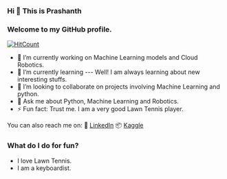 ### Hi 👋 This is Prashanth
### Welcome to my GitHub profile.

[![HitCount](http://hits.dwyl.com/PrashanthPrince/PrashanthPrince.svg)](http://hits.dwyl.com/PrashanthPrince/PrashanthPrince)

- 🔭 I’m currently working on Machine Learning models and Cloud Robotics.
- 🌱 I’m currently learning --- Well! I am always learning about new interesting stuffs. 
- 👯 I’m looking to collaborate on projects involving Machine Learning and python.
- 💬 Ask me about Python, Machine Learning and Robotics.
- ⚡ Fun fact: Trust me. I am a very good Lawn Tennis player.

You can also reach me on:
👔 [LinkedIn][linkedin]
📦 [Kaggle][kaggle]

[linkedin]: https://www.linkedin.com/in/prashanth-prince/
[kaggle]: https://www.kaggle.com/prashanthprince/notebooks

### What do I do for fun?
- I love Lawn Tennis.
- I am a keyboardist.
